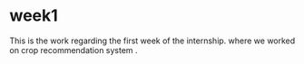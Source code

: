 # week1
This is the work regarding the first week of the internship. where we worked on crop recommendation system .

